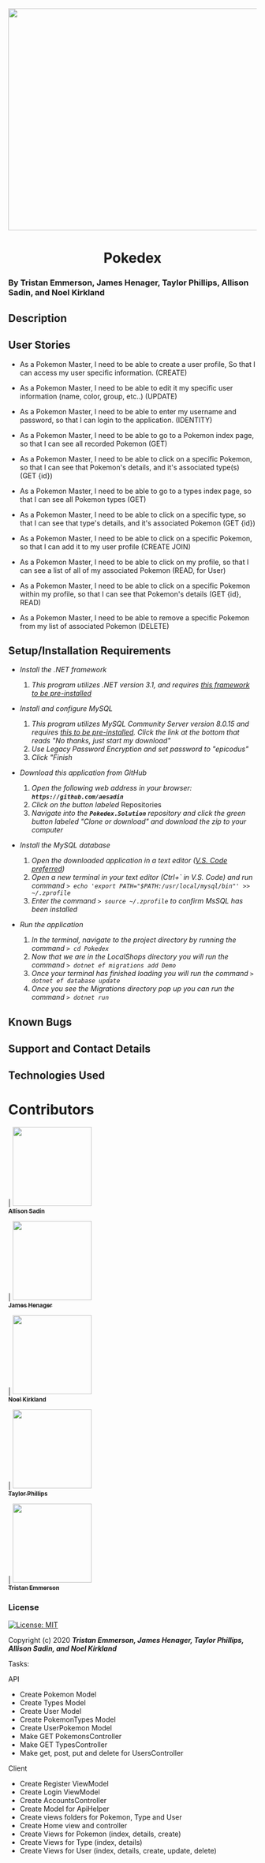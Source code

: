 <h1 align="center"> <img width="900" height="450" src="https://coding-assets.s3-us-west-2.amazonaws.com/hero_images/pokemon.jpg">


**<h1 align="center">Pokedex</h1>**
### By Tristan Emmerson, James Henager, Taylor Phillips, Allison Sadin, and Noel Kirkland

## Description

## User Stories

<!-- MVP: full crud functionality(GET for general users. POST, PUT, DESTROY for specific users), two classes (Pokemon and Type), seeded data for all 151 Pokemon, seeded data for all 13 Types, fully functional API, full ui -->

<!-- Stretch goals: Authentication, Silhouette guessing game, MyTeam creator, -->

* As a Pokemon Master, I need to be able to create a user profile, So that I can access my user specific information. (CREATE)

* As a Pokemon Master, I need to be able to edit it my specific user information (name, color, group, etc..) (UPDATE)

* As a Pokemon Master, I need to be able to enter my username and password, so that I can login to the application. (IDENTITY)

* As a Pokemon Master, I need to be able to go to a Pokemon index page, so that I can see all recorded Pokemon (GET)

* As a Pokemon Master, I need to be able to click on a specific Pokemon, so that I can see that Pokemon's details, and it's associated type(s) (GET {id})

* As a Pokemon Master, I need to be able to go to a types index page, so that I can see all Pokemon types (GET)

* As a Pokemon Master, I need to be able to click on a specific type, so that I can see that type's details, and it's associated Pokemon (GET {id})

* As a Pokemon Master, I need to be able to click on a specific Pokemon, so that I can add it to my user profile (CREATE JOIN)

* As a Pokemon Master, I need to be able to click on my profile, so that I can see a list of all of my associated Pokemon (READ, for User)

* As a Pokemon Master, I need to be able to click on a specific Pokemon within my profile, so that I can see that Pokemon's details (GET {id}, READ)

* As a Pokemon Master, I need to be able to remove a specific Pokemon from my list of associated Pokemon (DELETE)

## Setup/Installation Requirements

* _Install the .NET framework_
  1. _This program utilizes .NET version 3.1, and requires [this framework to be pre-installed](https://dotnet.microsoft.com/download/dotnet-core/3.1)_

* _Install and configure MySQL_
  1. _This program utilizes MySQL Community Server version 8.0.15 and requires [this to be pre-installed](https://dev.mysql.com/downloads/file/?id=484914). Click the link at the bottom that reads "No thanks, just start my download"_
  2. _Use Legacy Password Encryption and set password to "epicodus"_
  3. _Click "Finish_

* _Download this application from GitHub_
  1. _Open the following web address in your browser: **`https://github.com/aesadin`**_
  2. _Click on the button labeled_ Repositories
  3. _Navigate into the **`Pokedex.Solution`** repository and click the green button labeled "Clone or download" and download the zip to your computer_

* _Install the MySQL database_
  1. _Open the downloaded application in a text editor ([V.S. Code preferred](https://code.visualstudio.com/))_
  2. _Open a new terminal in your text editor (Ctrl+\` in V.S. Code) and run command `> echo 'export PATH="$PATH:/usr/local/mysql/bin"' >> ~/.zprofile`_
  3. _Enter the command `> source ~/.zprofile` to confirm MsSQL has been installed_

* _Run the application_
  1. _In the terminal, navigate to the project directory by running the command `> cd Pokedex`_
  2. _Now that we are in the LocalShops directory you will run the command `> dotnet ef migrations add Demo`_
  3. _Once your terminal has finished loading you will run the command `> dotnet ef database update`_
  4. _Once you see the Migrations directory pop up you can run the command `> dotnet run`_

## Known Bugs

## Support and Contact Details

## Technologies Used

# Contributors

| [<img src='https://coding-assets.s3-us-west-2.amazonaws.com/linked-in-images/allison-sadin.jpeg' width='160px;'/><br /><sub><b>Allison Sadin</b></sub>](https://www.linkedin.com/in/allison-sadin-pdx/)<br />

| [<img src='https://coding-assets.s3-us-west-2.amazonaws.com/linked-in-images/james-henager.jpeg' width='160px;'/><br /><sub><b>James Henager</b></sub>](https://www.linkedin.com/in/james-henager/)<br />

| [<img src='https://coding-assets.s3-us-west-2.amazonaws.com/linked-in-images/noel-kirkland.jpeg' width='160px;'/><br /><sub><b>Noel Kirkland</b></sub>](https://www.linkedin.com/in/noel-kirkland/)<br />

| [<img src='https://coding-assets.s3-us-west-2.amazonaws.com/linked-in-images/taylor-phillips.jpeg' width='160px;'/><br /><sub><b>Taylor Phillips</b></sub>](https://www.linkedin.com/in/taylorphillipsportland/)<br />

| [<img src='https://coding-assets.s3-us-west-2.amazonaws.com/linked-in-images/tristan-emmerson.jpeg' width='160px;'/><br /><sub><b>Tristan Emmerson</b></sub>](https://www.linkedin.com/in/tristan-emmerson/)<br />



### License
[![License: MIT](https://img.shields.io/badge/License-MIT-yellow.svg)](https://opensource.org/licenses/MIT)

Copyright (c) 2020 **_Tristan Emmerson, James Henager, Taylor Phillips, Allison Sadin, and Noel Kirkland_**



Tasks:

API
- Create Pokemon Model
- Create Types Model
- Create User Model
- Create PokemonTypes Model
- Create UserPokemon Model
- Make GET PokemonsController
- Make GET TypesController
- Make get, post, put and delete for UsersController

Client
- Create Register ViewModel
- Create Login ViewModel
- Create AccountsController
- Create Model for ApiHelper
- Create views folders for Pokemon, Type and User
- Create Home view and controller
- Create Views for Pokemon (index, details, create)
- Create Views for Type (index, details)
- Create Views for User (index, details, create, update, delete)
